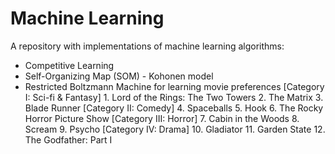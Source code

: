# Machine Learning

A repository with implementations of machine learning algorithms:
- Competitive Learning
- Self-Organizing Map (SOM) - Kohonen model
- Restricted Boltzmann Machine for learning movie preferences
	 	[Category I: Sci-fi & Fantasy]
		1. Lord of the Rings: The Two Towers
		2. The Matrix
		3. Blade Runner
		[Category II: Comedy]
		4. Spaceballs
		5. Hook
		6. The Rocky Horror Picture Show
		[Category III: Horror]
		7. Cabin in the Woods
		8. Scream
		9. Psycho
		[Category IV: Drama]
		10. Gladiator
		11. Garden State
		12. The Godfather: Part I

